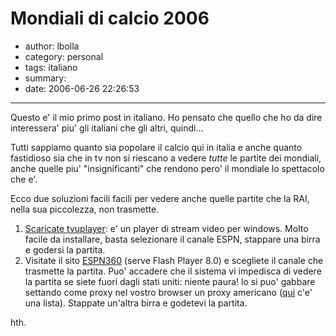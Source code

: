 # Mondiali di calcio 2006

- author: lbolla
- category: personal
- tags: italiano
- summary: 
- date: 2006-06-26 22:26:53

----------------

Questo e' il mio primo post in italiano. Ho pensato che quello che ho da dire
interessera' piu' gli italiani che gli altri, quindi...

Tutti sappiamo quanto
sia popolare il calcio qui in italia e anche quanto fastidioso sia che in tv
non si riescano a vedere _tutte_ le partite dei mondiali, anche quelle piu'
"insignificanti" che rendono pero' il mondiale lo spettacolo che e'.

Ecco due
soluzioni facili facili per vedere anche quelle partite che la RAI, nella sua
piccolezza, non trasmette.

  1. [Scaricate tvuplayer][1]: e' un player di stream video per windows. Molto
     facile da installare, basta selezionare il canale ESPN, stappare una birra
     e godersi la partita.
  2. Visitate il sito [ESPN360][2] (serve Flash Player 8.0) e scegliete il
     canale che trasmette la partita. Puo' accadere che il sistema vi impedisca
     di vedere la partita se siete fuori dagli stati uniti: niente paura! lo si puo'
     gabbare settando come proxy nel vostro browser un proxy americano ([qui][3]
     c'e' una lista). Stappate un'altra birra e godetevi la partita.

hth.

   [1]: http://www.softpedia.com/get/Internet/Internet-Radio-TV-Player/TVUPlayer.shtml (TVUplayer)
   [2]: http://broadband.espn.go.com/ivp/splash (ESPN360)
   [3]: http://www.samair.ru/proxy/proxy-18.htm (US proxy)
